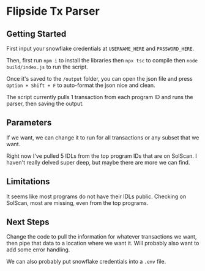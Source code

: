 # Flipside Tx Parser
## Getting Started
First input your snowflake credentials at `USERNAME_HERE` and `PASSWORD_HERE`.

Then, first run `npm i` to install the libraries then `npx tsc` to compile then `node build/index.js` to run the script.

Once it's saved to the `/output` folder, you can open the json file and press `Option + Shift + F` to auto-format the json nice and clean.

The script currently pulls 1 transaction from each program ID and runs the parser, then saving the output.

## Parameters
If we want, we can change it to run for all transactions or any subset that we want.

Right now I've pulled 5 IDLs from the top program IDs that are on SolScan. I haven't really delved super deep, but maybe there are more we can find.

## Limitations
It seems like most programs do not have their IDLs public. Checking on SolScan, most are missing, even from the top programs.

## Next Steps
Change the code to pull the information for whatever transactions we want, then pipe that data to a location where we want it. Will probably also want to add some error handling.

We can also probably put snowflake credentials into a `.env` file.